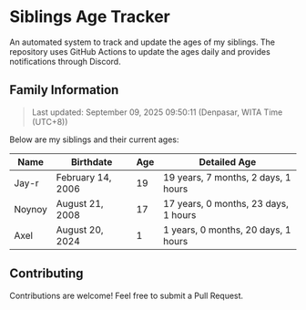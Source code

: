 # Siblings Age Tracker

An automated system to track and update the ages of my siblings. The repository uses GitHub Actions to update the ages daily and provides notifications through Discord.

## Family Information

> Last updated: September 09, 2025 09:50:11 (Denpasar, WITA Time (UTC+8))

Below are my siblings and their current ages:

| Name | Birthdate | Age | Detailed Age |
|------|-----------|-----|-------------|
| Jay-r | February 14, 2006 | 19 | 19 years, 7 months, 2 days, 1 hours |
| Noynoy | August 21, 2008 | 17 | 17 years, 0 months, 23 days, 1 hours |
| Axel | August 20, 2024 | 1 | 1 years, 0 months, 20 days, 1 hours |

## Contributing

Contributions are welcome! Feel free to submit a Pull Request.